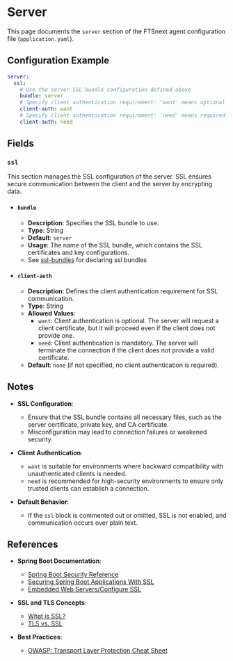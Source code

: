 # Server <Badge type="tip" text="All Agents" /> <Badge type="warning" text="Since 5.0" />

This page documents the `server` section of the FTSnext agent configuration file
(`application.yaml`).

## Configuration Example

```yaml
server:
  ssl:
    # Use the server SSL bundle configuration defined above
    bundle: server
    # Specify client authentication requirement: 'want' means optional
    client-auth: want
    # Specify client authentication requirement: 'need' means required
    client-auth: need
```

## Fields

### `ssl` <Badge type="warning" text="Since 5.0" />

This section manages the SSL configuration of the server. SSL ensures secure communication between
the client and the server by encrypting data.

* #### `bundle` <Badge type="warning" text="Since 5.0" />
  * **Description**: Specifies the SSL bundle to use.
  * **Type**: String
  * **Default**: `server`
  * **Usage**: The name of the SSL bundle, which contains the SSL certificates and key
    configurations.
  * See [ssl-bundles](./ssl-bundles) for declaring ssl bundles

* #### `client-auth` <Badge type="warning" text="Since 5.0" />
  * **Description**: Defines the client authentication requirement for SSL communication.
  * **Type**: String
  * **Allowed Values**:
    - `want`: Client authentication is optional. The server will request a client certificate,
      but it will proceed even if the client does not provide one.
    - `need`: Client authentication is mandatory. The server will terminate the connection if
      the client does not provide a valid certificate.
  * **Default**: `none` (if not specified, no client authentication is required).

## Notes

* **SSL Configuration**:
  * Ensure that the SSL bundle contains all necessary files, such as the server certificate,
    private key, and CA certificate.
  * Misconfiguration may lead to connection failures or weakened security.

* **Client Authentication**:
  * `want` is suitable for environments where backward compatibility with unauthenticated clients
    is needed.
  * `need` is recommended for high-security environments to ensure only trusted clients can
    establish a connection.

* **Default Behavior**:
  * If the `ssl` block is commented out or omitted, SSL is not enabled, and communication occurs
    over plain text.

## References

* **Spring Boot Documentation**:
  * [Spring Boot Security Reference](https://docs.spring.io/spring-security/site/docs/current/reference/html5/)
  * [Securing Spring Boot Applications With SSL](https://spring.io/blog/2023/06/07/securing-spring-boot-applications-with-ssl)
  * [Embedded Web Servers/Configure SSL](https://docs.spring.io/spring-boot/how-to/webserver.html#howto.webserver.configure-ssl)

* **SSL and TLS Concepts**:
  * [What is SSL?](https://www.ssl.com/faqs/what-is-ssl/)
  * [TLS vs. SSL](https://www.cloudflare.com/learning/ssl/what-is-ssl/)

* **Best Practices**:
  * [OWASP: Transport Layer Protection Cheat Sheet](https://cheatsheetseries.owasp.org/cheatsheets/Transport_Layer_Protection_Cheat_Sheet.html)
